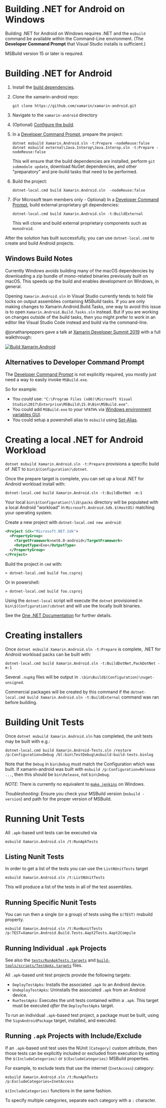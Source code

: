 # Building .NET for Android on Windows

Building .NET for Android on Windows requires .NET and the `msbuild` command
be available within the Command-Line environment.
(The **Developer Command Prompt** that Visual Studio installs is sufficient.)

MSBuild version 15 or later is required.

# Building .NET for Android

 1. Install the [build dependencies](dependencies.md).

 2. Clone the xamarin-android repo:

        git clone https://github.com/xamarin/xamarin-android.git

 3. Navigate to the `xamarin-android` directory

 4. (Optional) [Configure the build](../configuration.md).

 5. In a [Developer Command Prompt][developer-prompt], prepare the project:

        dotnet msbuild Xamarin.Android.sln -t:Prepare -nodeReuse:false
        dotnet msbuild external\Java.Interop\Java.Interop.sln -t:Prepare -nodeReuse:false

    This will ensure that the build dependencies are installed, perform
    `git submodule update`, download NuGet dependencies, and other
    "preparatory" and pre-build tasks that need to be performed.

 6. Build the project:

        dotnet-local.cmd build Xamarin.Android.sln  -nodeReuse:false

 7. (For Microsoft team members only - Optional) In a [Developer Command
    Prompt][developer-prompt], build external proprietary git
    dependencies:

        dotnet-local.cmd build Xamarin.Android.sln -t:BuildExternal

    This will clone and build external proprietary components such as `monodroid`.

After the solution has built successfully, you can use `dotnet-local.cmd` to create and build Android projects.

[developer-prompt]: https://docs.microsoft.com/dotnet/framework/tools/developer-command-prompt-for-vs
[configprops-main]: https://github.com/xamarin/xamarin-android/blob/main/Configuration.props

## Windows Build Notes

Currently Windows avoids building many of the macOS dependencies by downloading
a zip bundle of mono-related binaries previously built on macOS.  This speeds up
the build and enables development on Windows, in general.

Opening `Xamarin.Android.sln` in Visual Studio currently tends to hold file
locks on output assemblies containing MSBuild tasks.  If you are only making
changes to Xamarin.Android.Build.Tasks, one way to avoid this issue is to open
`Xamarin.Android.Build.Tasks.sln` instead.  But if you are working on changes
outside of the build tasks, then you might prefer to work in an editor like
Visual Studio Code instead and build via the command-line.

@jonathanpeppers gave a talk at [Xamarin Developer Summit
2019][xamdevsummit] with a full walkthrough:

[![Build Xamarin.Android](https://img.youtube.com/vi/8qaQleb6Tbk/maxresdefault.jpg)][xamdevsummit]

[xamdevsummit]: https://youtu.be/8qaQleb6Tbk

## Alternatives to Developer Command Prompt

The [Developer Command Prompt][developer-prompt] is not explicitly required,
you mostly just need a way to easily invoke `MSBuild.exe`.

So for example:

* You *could* use:
  `"C:\Program Files (x86)\Microsoft Visual Studio\2017\Enterprise\MSBuild\15.0\Bin\MSBuild.exe"`.
* You could add `MSBuild.exe` to your `%PATH%` via
  [Windows environment variables GUI][windows_path].
* You could setup a powershell alias to `msbuild` using [Set-Alias][set_alias].

[windows_path]: https://www.java.com/en/download/help/path.xml
[set_alias]: https://docs.microsoft.com/en-us/powershell/module/microsoft.powershell.utility/set-alias?view=powershell-6

# Creating a local .NET for Android Workload

`dotnet msbuild Xamarin.Android.sln -t:Prepare` provisions a
specific build of .NET to `bin\$(Configuration)\dotnet`.

Once the prepare target is complete, you can set up a local
.NET for Android workload install with:

    dotnet-local.cmd build Xamarin.Android.sln -t:BuildDotNet -m:1

Your local `bin\$(Configuration)\lib\packs` directory will be
populated with a local Android "workload" in
`Microsoft.Android.Sdk.$(HostOS)` matching your operating system.

Create a new project with `dotnet-local.cmd new android`:

```xml
<Project Sdk="Microsoft.NET.Sdk">
  <PropertyGroup>
    <TargetFramework>net6.0-android</TargetFramework>
    <OutputType>Exe</OutputType>
  </PropertyGroup>
</Project>
```

Build the project in `cmd` with:

    > dotnet-local.cmd build foo.csproj

Or in powershell:

    > dotnet-local.cmd build foo.csproj

Using the `dotnet-local` script will execute the `dotnet` provisioned in
`bin\$(Configuration)\dotnet` and will use the locally built binaries.

See the [One .NET Documentation](../../guides/OneDotNet.md) for further details.

# Creating installers

Once `dotnet msbuild Xamarin.Android.sln -t:Prepare` is complete,
.NET for Android workload packs can be built with:

    dotnet-local.cmd build Xamarin.Android.sln -t:BuildDotNet,PackDotNet -m:1

Several `.nupkg` files will be output in `.\bin\Build$(Configuration)\nuget-unsigned`.

Commercial packages will be created by this command if the
`dotnet-local.cmd build Xamarin.Android.sln -t:BuildExternal`
command was ran before building.

# Building Unit Tests

Once `dotnet msbuild Xamarin.Android.sln` has completed, the unit tests may
be built with e.g.:

	dotnet-local.cmd build Xamarin.Android-Tests.sln /restore /p:Configuration=Debug /bl:bin\TestDebug\msbuild-build-tests.binlog

Note that the `Debug` in `bin\Debug` must match the Configuration which was
built.  If xamarin-android was built with `msbuild /p:Configuration=Release ...`,
then this should be `bin\Release`, not `bin\Debug`.

*NOTE*: There is currently no equivalent to [`make
jenkins`](../unix/instructions.md) on Windows.

*Troubleshooting*: Ensure you check your MSBuild version (`msbuild -version`)
and path for the proper version of MSBuild.


# Running Unit Tests

All `.apk`-based unit tests can be executed via

	msbuild Xamarin.Android.sln /t:RunApkTests

## Listing Nunit Tests

In order to get a list of the tests you can use the `ListNUnitTests` target

    msbuild Xamarin.Android.sln /t:ListNUnitTests

This will produce a list of the tests in all of the test assemblies.

## Running Specific Nunit Tests

You can run then a single (or a group) of tests using the `$(TEST)` msbuild property.

    msbuild Xamarin.Android.sln /t:RunNunitTests /p:TEST=Xamarin.Android.Build.Tests.Aapt2Tests.Aapt2Compile

## Running Individual `.apk` Projects

See also the [`tests/RunApkTests.targets`](../../tests/RunApkTests.targets) and
[`build-tools/scripts/TestApks.targets`](../../build-tools/scripts/TestApks.targets)
files.

All `.apk`-based unit test projects provide the following targets:

  * `DeployTestApks`: Installs the associated `.apk` to an Android device.
  * `UndeployTestApks`: Uninstalls the associated `.apk` from an Android device.
  * `RunTestApks`: Executes the unit tests contained within a `.apk`.
    This target must be executed *after* the `DeployTestApks` target.

To run an individual `.apk`-based test project, a package must be built, using the
`SignAndroidPackage` target, installed, and executed.

## Running `.apk` Projects with Include/Exclude

If an `.apk`-based unit test uses the NUnit `[Category]` custom attribute, then
those tests can be explicitly included or excluded from execution by setting
the `$(IncludeCategories)` or `$(ExcludeCategories)` MSBuild properties.

For example, to exclude tests that use the internet (`InetAccess`) category:

	msbuild Xamarin.Android.sln /t:RunApkTests /p:ExcludeCategories=InetAccess

`$(IncludeCategories)` functions in the same fashion.

To specify multiple categories, separate each category with a `:` character.
